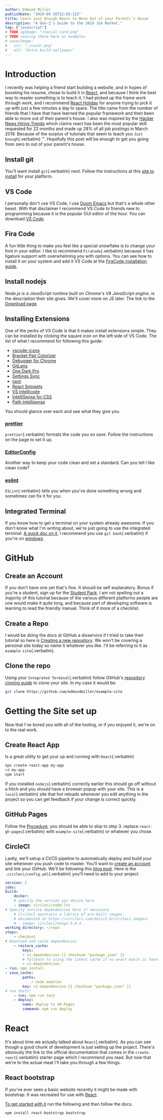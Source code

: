 ```yaml
---
author: Edmund Miller
publishDate: "2019-05-26T22:05:12Z"
title: Learn Just Enough React to Move Out of your Parent\'s House
description: "A Gen-Z's Guide to the 2019 Job Market."
tag: ["javascript"]
# TODO ogImage: "/social-card.png"
# TODO Leaving these here as examples
# coverImage:
#   src: "./cover.png"
#   alt: "Astro build wallpaper"
---
```


# Introduction

I recently was helping a friend start building a website, and in hopes
of boosting his resume, chose to build it in
[React](https://reactjs.org), and because I think the best way to master
something is to teach it. I had picked up the frame work through work,
and I recommend [React Holiday](https://react.holiday) for anyone trying
to pick it up with just a few minutes a day to spare. The title came
from the number of friends that I have that have learned the popular
framework and then been able to move out of their parent\'s house. I
also was inspired by the [Hacker News Hiring
Trends](https://www.hntrends.com) which claims react has been the most
popular skill requested for 22 months and made up 28% of all job
postings in March 2019. Because of the surplus of tutorials that seem to
teach you `Just Enough`{.verbatim} ™. Hopefully this post will be enough
to get you going from zero to out of your parent\'s house.

## Install git

You\'ll want install `git`{.verbatim} next. Follow the instructions at
this [site to install](https://git-scm.com) for your platform.

## VS Code

I personally don\'t use VS Code, I use [Doom
Emacs](https://github.com/hlissner/doom-emacs) but that\'s a whole other
beast. With that disclaimer I recommend VS Code to friends new to
programming because it is the popular GUI editor of the hour. You can
download [VS Code](https://code.visualstudio.com).

## Fira Code

A fun little thing to make you feel like a special snowflake is to
change your font in your editor. I like to recommend
`FiraCode`{.verbatim} because it has ligature support with overwhelming
you with options. You can see how to install it on your system and add
it VS Code at the [FiraCode installation guide](https://github.com/tonsky/FiraCode/wiki).

## Install nodejs

_Node.js is a JavaScript runtime built on Chrome\'s V8 JavaScript
engine_. is the description their site gives. We\'ll cover more on JS
later. The link to the [Download page](https://nodejs.org/en/download/).

## Installing Extensions

One of the perks of VS Code is that it makes install extensions simple.
They can be installed by clicking the square icon on the left side of VS
Code. The list of what I recommend for following this guide:

- [vscode-icons](https://marketplace.visualstudio.com/items?itemName=vscode-icons-team.vscode-icons)
- [Bracket Pair
  Colorizer](https://marketplace.visualstudio.com/items?itemName=CoenraadS.bracket-pair-colorizer)
- [Debugger for
  Chrome](https://marketplace.visualstudio.com/items?itemName=msjsdiag.debugger-for-chrome)
- [GitLens](https://marketplace.visualstudio.com/items?itemName=eamodio.gitlens)
- [One Dark
  Pro](https://marketplace.visualstudio.com/items?itemName=zhuangtongfa.Material-theme)
- [Settings
  Sync](https://marketplace.visualstudio.com/items?itemName=Shan.code-settings-sync)
- [npm](https://marketplace.visualstudio.com/items?itemName=eg2.vscode-npm-script)
- [React
  Snippets](https://marketplace.visualstudio.com/items?itemName=dsznajder.es7-react-js-snippets)
- [VS
  Intellicode](https://marketplace.visualstudio.com/items?itemName=VisualStudioExptTeam.vscodeintellicode)
- [IntelliSense for
  CSS](https://marketplace.visualstudio.com/items?itemName=Zignd.html-css-class-completion)
- [Path
  Intellisense](https://marketplace.visualstudio.com/items?itemName=christian-kohler.path-intellisense)

You should glance over each and see what they give you.

### [prettier](https://marketplace.visualstudio.com/items?itemName=esbenp.prettier-vscode)

`prettier`{.verbatim} formats the code you on save. Follow the
instructions on the page to set it up.

### [EditorConfig](https://marketplace.visualstudio.com/items?itemName=EditorConfig.EditorConfig)

Another way to keep your code clean and set a standard. Can you tell I
like clean code?

### [eslint](https://marketplace.visualstudio.com/items?itemName=dbaeumer.vscode-eslint)

`ESLint`{.verbatim} tells you when you\'ve done something wrong and
sometimes can fix it for you.

## Integrated Terminal

If you know how to get a terminal on your system already awesome. If you
don\'t know what I\'m writing about, we\'re just going to use the
integrated terminal. [A quick doc on
it](https://code.visualstudio.com/docs/editor/integrated-terminal), I
recommend you use `git bash`{.verbatim} if you\'re on
[windows](https://code.visualstudio.com/docs/editor/integrated-terminal#_windows).

# GitHub

## Create an Account

If you don\'t have one yet that\'s fine. It should be self explanatory.
Bonus if you\'re a student, sign up for the [Student
Pack](https://education.github.com/pack). I am not spelling out a
majority of this tutorial because of the various different platforms
people are one would make it quite long, and because part of developing
software is learning to read the friendly manual. Think of it more of a
checklist.

## Create a Repo

I would be doing the docs at GitHub a disservice if I tried to take
their tutorial so here is [Creating a new
repository](https://help.github.com/en/articles/creating-a-new-repository).
We won\'t be covering a personal site today so name it whatever you
like. I\'ll be referring to it as `example-site`{.verbatim}.

## Clone the repo

Using your `Integrated Terminal`{.verbatim} follow GitHub's
[repository cloning guide](https://help.github.com/en/articles/cloning-a-repository) to
clone your site. In my case it would be:

```bash
git clone https://github.com/edmundmiller/example-site
```

# Getting the Site set up

Now that I\'ve bored you with all of the tooling, or if you enjoyed it,
we\'re on to the real work.

## Create React App

Is a great utility to get your up and running with `React`{.verbatim}

```bash
npx create-react-app my-app
cd my-app
npm start
```

If you installed `nodejs`{.verbatim} correctly earlier this should go
off without a hitch and you should have a browser popup with your site.
This is a `local`{.verbatim} site that hot reloads whenever you edit
anything in the project so you can get feedback if your change is
correct quickly.

## GitHub Pages

Follow the
[Procedure](https://github.com/gitname/react-gh-pages#procedure), you
should be able to skip to step 3. replace `react-gh-pages`{.verbatim}
with `example-site`{.verbatim} or whatever you chose.

## CircleCI

Lastly, we\'ll setup a CI/CD pipeline to automatically deploy and build
your site whenever you push code to master. You\'ll want to [create an
account](https://circleci.com) and link your GitHub. We\'ll be following
this [blog
post](https://circleci.com/blog/automate-your-static-site-deployment-with-circleci/).
Here is the `.circleci/config.yml`{.verbatim} you\'ll need to add to
your project.

```yaml
version: 2
jobs:
build:
    docker:
    # specify the version you desire here
    - image: circleci/node:lts
# Specify service dependencies here if necessary
    # CircleCI maintains a library of pre-built images
    # documented at https://circleci.com/docs/2.0/circleci-images/
    # - image: circleci/mongo:3.4.4
working_directory: ~/repo
steps:
    - checkout
# Download and cache dependencies
    - restore_cache:
        keys:
        - v1-dependencies-{{ checksum "package.json" }}
        # fallback to using the latest cache if no exact match is found
        - v1-dependencies-
- run: npm install
- save_cache:
        paths:
            - node_modules
        key: v1-dependencies-{{ checksum "package.json" }}
# run tests!
    - run: npm run test
    - deploy:
        name: deploy to GH-Pages
        command: npm run deploy
```

# React

It\'s about time we actually talked about `React`{.verbatim}. As you can
see though a good chunk of development is just setting up the project.
There\'s obviously the link to the official documentation that comes in
the `create-react`{.verbatim} starter page which I recommend you read.
But now that we\'re to the actual meat I\'ll take you through a few
things.

## React bootstrap

If you\'ve ever seen a basic website recently it might be made with
bootstrap. It was recreated for use with
[React](https://react-bootstrap.github.io/getting-started/introduction).

[To get started with
it](https://react-bootstrap.github.io/getting-started/introduction) run
the following and then follow the docs.

```bash
npm install react-bootstrap bootstrap
```
